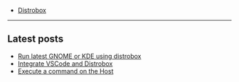 - [Distrobox](../README.md)

---

## Latest posts

- [Run latest GNOME or KDE using distrobox](run_latest_gnome_kde_on_distrobox.md)
- [Integrate VSCode and Distrobox](integrate_vscode_distrobox.md)
- [Execute a command on the Host](execute_commands_on_host.md)
